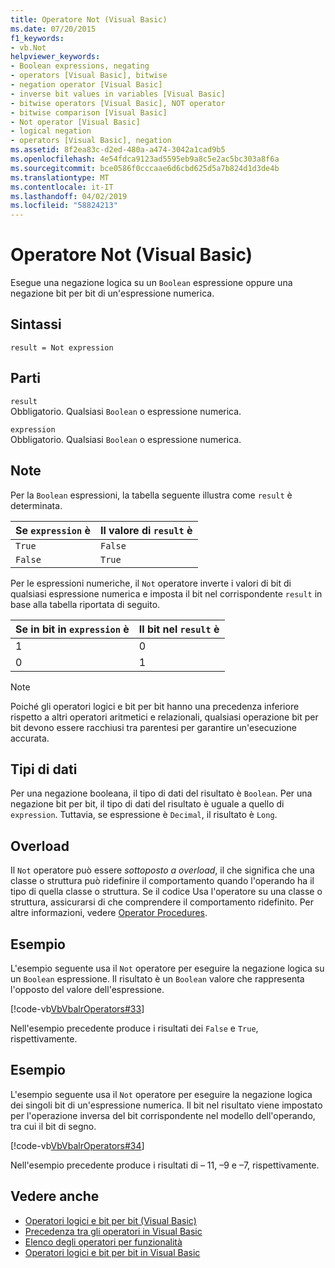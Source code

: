 ```yaml
---
title: Operatore Not (Visual Basic)
ms.date: 07/20/2015
f1_keywords:
- vb.Not
helpviewer_keywords:
- Boolean expressions, negating
- operators [Visual Basic], bitwise
- negation operator [Visual Basic]
- inverse bit values in variables [Visual Basic]
- bitwise operators [Visual Basic], NOT operator
- bitwise comparison [Visual Basic]
- Not operator [Visual Basic]
- logical negation
- operators [Visual Basic], negation
ms.assetid: 8f2ea83c-d2ed-480a-a474-3042a1cad9b5
ms.openlocfilehash: 4e54fdca9123ad5595eb9a8c5e2ac5bc303a8f6a
ms.sourcegitcommit: bce0586f0cccaae6d6cbd625d5a7b824d1d3de4b
ms.translationtype: MT
ms.contentlocale: it-IT
ms.lasthandoff: 04/02/2019
ms.locfileid: "58824213"
---
```

# <a name="not-operator-visual-basic"></a>Operatore Not (Visual Basic)
Esegue una negazione logica su un `Boolean` espressione oppure una negazione bit per bit di un'espressione numerica.  
  
## <a name="syntax"></a>Sintassi  
  
```  
result = Not expression  
```  
  
## <a name="parts"></a>Parti  
 `result`  
 Obbligatorio. Qualsiasi `Boolean` o espressione numerica.  
  
 `expression`  
 Obbligatorio. Qualsiasi `Boolean` o espressione numerica.  
  
## <a name="remarks"></a>Note  
 Per la `Boolean` espressioni, la tabella seguente illustra come `result` è determinata.  
  
|Se `expression` è|Il valore di `result` è|  
|------------------------|------------------------------|  
|`True`|`False`|  
|`False`|`True`|  
  
 Per le espressioni numeriche, il `Not` operatore inverte i valori di bit di qualsiasi espressione numerica e imposta il bit nel corrispondente `result` in base alla tabella riportata di seguito.  
  
|Se in bit in `expression` è|Il bit nel `result` è|  
|-------------------------------|----------------------------|  
|1|0|  
|0|1|  
  
> [!NOTE]
>  Poiché gli operatori logici e bit per bit hanno una precedenza inferiore rispetto a altri operatori aritmetici e relazionali, qualsiasi operazione bit per bit devono essere racchiusi tra parentesi per garantire un'esecuzione accurata.  
  
## <a name="data-types"></a>Tipi di dati  
 Per una negazione booleana, il tipo di dati del risultato è `Boolean`. Per una negazione bit per bit, il tipo di dati del risultato è uguale a quello di `expression`. Tuttavia, se espressione è `Decimal`, il risultato è `Long`.  
  
## <a name="overloading"></a>Overload  
 Il `Not` operatore può essere *sottoposto a overload*, il che significa che una classe o struttura può ridefinire il comportamento quando l'operando ha il tipo di quella classe o struttura. Se il codice Usa l'operatore su una classe o struttura, assicurarsi di che comprendere il comportamento ridefinito. Per altre informazioni, vedere [Operator Procedures](../../../visual-basic/programming-guide/language-features/procedures/operator-procedures.md).  
  
## <a name="example"></a>Esempio  
 L'esempio seguente usa il `Not` operatore per eseguire la negazione logica su un `Boolean` espressione. Il risultato è un `Boolean` valore che rappresenta l'opposto del valore dell'espressione.  
  
 [!code-vb[VbVbalrOperators#33](~/samples/snippets/visualbasic/VS_Snippets_VBCSharp/VbVbalrOperators/VB/Class1.vb#33)]  
  
 Nell'esempio precedente produce i risultati dei `False` e `True`, rispettivamente.  
  
## <a name="example"></a>Esempio  
 L'esempio seguente usa il `Not` operatore per eseguire la negazione logica dei singoli bit di un'espressione numerica. Il bit nel risultato viene impostato per l'operazione inversa del bit corrispondente nel modello dell'operando, tra cui il bit di segno.  
  
 [!code-vb[VbVbalrOperators#34](~/samples/snippets/visualbasic/VS_Snippets_VBCSharp/VbVbalrOperators/VB/Class1.vb#34)]  
  
 Nell'esempio precedente produce i risultati di – 11, –9 e –7, rispettivamente.  
  
## <a name="see-also"></a>Vedere anche

- [Operatori logici e bit per bit (Visual Basic)](../../../visual-basic/language-reference/operators/logical-bitwise-operators.md)
- [Precedenza tra gli operatori in Visual Basic](../../../visual-basic/language-reference/operators/operator-precedence.md)
- [Elenco degli operatori per funzionalità](../../../visual-basic/language-reference/operators/operators-listed-by-functionality.md)
- [Operatori logici e bit per bit in Visual Basic](../../../visual-basic/programming-guide/language-features/operators-and-expressions/logical-and-bitwise-operators.md)
